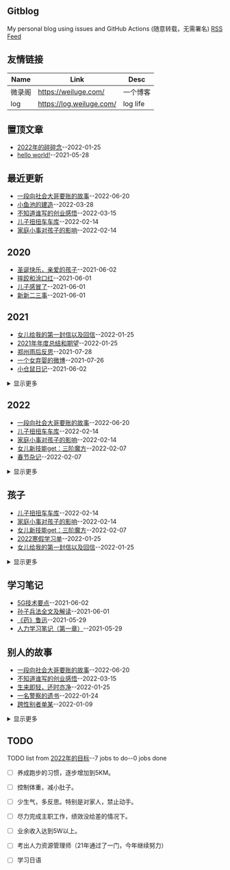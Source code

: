 ## Gitblog
My personal blog using issues and GitHub Actions (随意转载，无需署名)
[RSS Feed](https://raw.githubusercontent.com/jdzj/log/master/feed.xml)
## 友情链接
| Name | Link | Desc | 
 | ---- | ---- | ---- |
| 微录阁 | https://weiluge.com/ | 一个博客 |
| log | https://log.weiluge.com/ | log life |
## 置顶文章
- [2022年的碎碎念](https://github.com/jdzj/log/issues/29)--2022-01-25
- [hello world!](https://github.com/jdzj/log/issues/1)--2021-05-28
## 最近更新
- [一段向社会大哥要账的故事](https://github.com/jdzj/log/issues/43)--2022-06-20
- [小鱼池的建造](https://github.com/jdzj/log/issues/42)--2022-03-28
- [不知道谁写的创业感悟](https://github.com/jdzj/log/issues/41)--2022-03-15
- [儿子扭扭车车库](https://github.com/jdzj/log/issues/40)--2022-02-14
- [家庭小事对孩子的影响](https://github.com/jdzj/log/issues/39)--2022-02-14
## 2020
- [圣诞快乐，亲爱的孩子](https://github.com/jdzj/log/issues/18)--2021-06-02
- [摔跤和涂口红](https://github.com/jdzj/log/issues/11)--2021-06-01
- [儿子感冒了](https://github.com/jdzj/log/issues/10)--2021-06-01
- [新新二三事](https://github.com/jdzj/log/issues/9)--2021-06-01
## 2021
- [女儿给我的第一封信以及回信](https://github.com/jdzj/log/issues/31)--2022-01-25
- [2021年年度总结和期望](https://github.com/jdzj/log/issues/30)--2022-01-25
- [郑州雨后反思](https://github.com/jdzj/log/issues/22)--2021-07-28
- [一个女弃婴的微博](https://github.com/jdzj/log/issues/21)--2021-07-26
- [小仓鼠日记](https://github.com/jdzj/log/issues/15)--2021-06-02
<details><summary>显示更多</summary>

- [给爸爸的贺卡](https://github.com/jdzj/log/issues/14)--2021-06-02
- [hello world!](https://github.com/jdzj/log/issues/1)--2021-05-28
</details>

## 2022
- [一段向社会大哥要账的故事](https://github.com/jdzj/log/issues/43)--2022-06-20
- [儿子扭扭车车库](https://github.com/jdzj/log/issues/40)--2022-02-14
- [家庭小事对孩子的影响](https://github.com/jdzj/log/issues/39)--2022-02-14
- [女儿新技能get：三阶魔方](https://github.com/jdzj/log/issues/38)--2022-02-07
- [春节杂记](https://github.com/jdzj/log/issues/37)--2022-02-07
<details><summary>显示更多</summary>

- [梦境记录](https://github.com/jdzj/log/issues/35)--2022-01-26
- [2022寒假学习单](https://github.com/jdzj/log/issues/33)--2022-01-25
- [门口改造记录](https://github.com/jdzj/log/issues/32)--2022-01-25
- [2022年的碎碎念](https://github.com/jdzj/log/issues/29)--2022-01-25
</details>

## 孩子
- [儿子扭扭车车库](https://github.com/jdzj/log/issues/40)--2022-02-14
- [家庭小事对孩子的影响](https://github.com/jdzj/log/issues/39)--2022-02-14
- [女儿新技能get：三阶魔方](https://github.com/jdzj/log/issues/38)--2022-02-07
- [2022寒假学习单](https://github.com/jdzj/log/issues/33)--2022-01-25
- [女儿给我的第一封信以及回信](https://github.com/jdzj/log/issues/31)--2022-01-25
<details><summary>显示更多</summary>

- [圣诞快乐，亲爱的孩子](https://github.com/jdzj/log/issues/18)--2021-06-02
- [小仓鼠日记](https://github.com/jdzj/log/issues/15)--2021-06-02
- [给爸爸的贺卡](https://github.com/jdzj/log/issues/14)--2021-06-02
- [摔跤和涂口红](https://github.com/jdzj/log/issues/11)--2021-06-01
- [儿子感冒了](https://github.com/jdzj/log/issues/10)--2021-06-01
- [新新二三事](https://github.com/jdzj/log/issues/9)--2021-06-01
</details>

## 学习笔记
- [5G技术要点](https://github.com/jdzj/log/issues/16)--2021-06-02
- [孙子兵法全文及解读](https://github.com/jdzj/log/issues/13)--2021-06-01
- [《药》鲁迅](https://github.com/jdzj/log/issues/6)--2021-05-29
- [人力学习笔记（第一章）](https://github.com/jdzj/log/issues/5)--2021-05-29
## 别人的故事
- [一段向社会大哥要账的故事](https://github.com/jdzj/log/issues/43)--2022-06-20
- [不知道谁写的创业感悟](https://github.com/jdzj/log/issues/41)--2022-03-15
- [生来即轻，还时亦净](https://github.com/jdzj/log/issues/34)--2022-01-25
- [一名警察的遗书](https://github.com/jdzj/log/issues/28)--2022-01-24
- [跨性别者单某](https://github.com/jdzj/log/issues/27)--2022-01-09
<details><summary>显示更多</summary>

- [远方的朋友：莫妮卡](https://github.com/jdzj/log/issues/26)--2022-01-04
- [为什么某国在12.26 不纪念毛？](https://github.com/jdzj/log/issues/25)--2021-12-26
- [彭帅的微博独白](https://github.com/jdzj/log/issues/24)--2021-11-03
- [村里的故事](https://github.com/jdzj/log/issues/23)--2021-09-10
- [郑州雨后反思](https://github.com/jdzj/log/issues/22)--2021-07-28
- [一个女弃婴的微博](https://github.com/jdzj/log/issues/21)--2021-07-26
- [一段不正确的记忆](https://github.com/jdzj/log/issues/20)--2021-06-05
- [听说的木樨地的事情](https://github.com/jdzj/log/issues/19)--2021-06-05
- [严州中学回忆录](https://github.com/jdzj/log/issues/17)--2021-06-02
- [我的母亲](https://github.com/jdzj/log/issues/12)--2021-06-01
- [生不由己](https://github.com/jdzj/log/issues/8)--2021-06-01
- [老公的大舅](https://github.com/jdzj/log/issues/7)--2021-05-31
- [推友lee的自述](https://github.com/jdzj/log/issues/4)--2021-05-28
</details>

## TODO
TODO list from [2022年的目标](https://github.com/jdzj/log/issues/3)--7 jobs to do--0 jobs done
- [ ] 养成跑步的习惯，逐步增加到5KM。
- [ ] 控制体重，减小肚子。
- [ ] 少生气，多反思。特别是对家人，禁止动手。
- [ ] 尽力完成主职工作，绩效没给差的情况下。
- [ ] 业余收入达到5W以上。
- [ ] 考出人力资源管理师（21年通过了一门，今年继续努力）
- [ ] 学习日语

